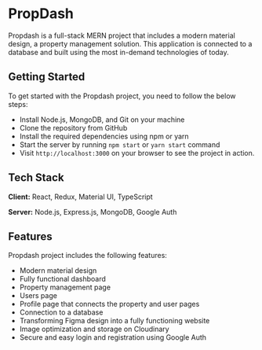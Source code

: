 
# PropDash

Propdash is a full-stack MERN project that includes a modern material design, a property management solution. This application is connected to a database and built using the most in-demand technologies of today.


## Getting Started
To get started with the Propdash project, you need to follow the below steps:

- Install Node.js, MongoDB, and Git on your machine
- Clone the repository from GitHub
- Install the required dependencies using npm or yarn
- Start the server by running `npm start` or `yarn start` command
- Visit `http://localhost:3000` on your browser to see the project in action.
## Tech Stack

**Client:** React, Redux, Material UI, TypeScript

**Server:** Node.js, Express.js, MongoDB, Google Auth


## Features

Propdash project includes the following features:

- Modern material design
- Fully functional dashboard
- Property management page
- Users page
- Profile page that connects the property and user pages
- Connection to a database
- Transforming Figma design into a fully functioning website
- Image optimization and storage on Cloudinary
- Secure and easy login and registration using Google Auth
